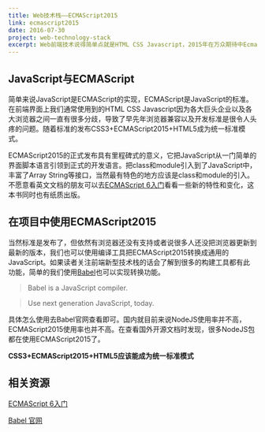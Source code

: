 ```yaml
---
title: Web技术栈——ECMAScript2015
link: ecmascript2015
date: 2016-07-30
project: web-technology-stack
excerpt: Web前端技术说得简单点就是HTML CSS Javascript，2015年在万众期待中Ecma国际大会宣布正式批准ECMA-262第六版，亦即ECMAScript 2015的语言规范。新一代的JavaScript语言标准正式发布。
---
```


## JavaScript与ECMAScript

简单来说JavaScript是ECMAScript的实现，ECMAScript是JavaScript的标准。在前端界面上我们通常使用到的HTML CSS Javascript因为各大巨头企业以及各大浏览器之间一直有很多分歧，导致了早先年浏览器兼容以及开发标准是很令人头疼的问题。随着标准的发布CSS3+ECMAScript2015+HTML5成为统一标准模式。

ECMAScript2015的正式发布具有里程碑式的意义，它把JavaScript从一门简单的界面脚本语言引领到正式的开发语言。把class和module引入到了JavaScript中，丰富了Array String等接口，当然最有特色的地方应该是class和module的引入。不愿意看英文文档的朋友可以去[ECMAScript 6入门](http://es6.ruanyifeng.com/)看看一些新的特性和变化，这本书同时也有纸质出版。

## 在项目中使用ECMAScript2015

当然标准是发布了，但依然有浏览器还没有支持或者说很多人还没把浏览器更新到最新的版本，我们也可以使用编译工具把ECMAScript2015转换成通用的JavaScript。如果读者关注前端新型技术栈的话会了解到很多的构建工具都有此功能，简单的我们使用[Babel][Babel]也可以实现转换功能。

>Babel is a JavaScript compiler.

>Use next generation JavaScript, today.

具体怎么使用去Babel官网查看即可。国内就目前来说NodeJS使用率并不高，ECMAScript2015使用率也并不高。在查看国外开源文档时发现，很多NodeJS包都在使用ECMAScript2015了。

**CSS3+ECMAScript2015+HTML5应该能成为统一标准模式**

## 相关资源

[ECMAScript 6入门](http://es6.ruanyifeng.com/)

[Babel 官网][Babel]

[Babel]: https://babeljs.io/

